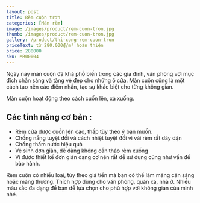```yaml
---
layout: post
title: Rèm cuộn trơn
categories: [Màn rèm]
image: /images/product/rem-cuon-tron.jpg
thumb: /images/product/rem-cuon-tron.jpg
gallery: /product/thi-cong-rem-cuon-tron
priceText: từ 280.000₫/m² hoàn thiện
price: 280000
sku: MR00004
---
```


Ngày nay màn cuộn đã khá phổ biến trong các gia đình, văn phòng với mục đích chắn sáng và tăng vẻ đẹp cho những ô cửa. Màn cuộn cũng là một cách tạo nên các điểm nhấn, tạo sự khác biệt cho từng không gian.

Màn cuộn hoạt động theo cách cuốn lên, xả xuống.

## Các tính năng cơ bản :
- Rèm cửa được cuốn lên cao, thấp tùy theo ý bạn muốn.
- Chống nắng tuyệt đối và cách nhiệt tuyệt đối vì vải rèm rất dày dặn
- Chống thấm nước hiệu quả
- Vệ sinh đơn giản, dễ dàng không cần tháo rèm xuống
- Vì được thiết kế đơn giản dạng cơ nên rất dễ sử dụng cũng như vấn đề bảo hành.

Rèm cuộn có nhiều loại, tùy theo giá tiền mà bạn có thể làm máng cản sáng hoặc máng thường.
Thích hợp dùng cho văn phòng, quán xá, nhà ở. Nhiều màu sắc đa dạng để bạn dễ lựa chọn cho phù hợp với không gian của mình nhé.
